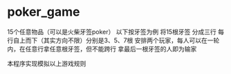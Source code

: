 # poker_game

15个任意物品（可以是火柴牙签poker）
以下按牙签为例
将15根牙签
分成三行
每行自上而下（其实方向不限）分别是3、5、7根
安排两个玩家，每人可以在一轮内，在任意行拿任意根牙签，但不能跨行
拿最后一根牙签的人即为输家

本程序实现模拟以上游戏规则
